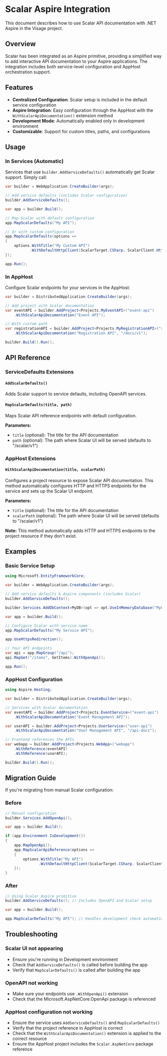 # Scalar Aspire Integration

This document describes how to use Scalar API documentation with .NET Aspire in the Visage project.

## Overview

Scalar has been integrated as an Aspire primitive, providing a simplified way to add interactive API documentation to your Aspire applications. The integration includes both service-level configuration and AppHost orchestration support.

## Features

- **Centralized Configuration**: Scalar setup is included in the default service configuration
- **Aspire Integration**: Easy configuration through the AppHost with the `WithScalarApiDocumentation()` extension method
- **Development Mode**: Automatically enabled only in development environment
- **Customizable**: Support for custom titles, paths, and configurations

## Usage

### In Services (Automatic)

Services that use `builder.AddServiceDefaults()` automatically get Scalar support. Simply call:

```csharp
var builder = WebApplication.CreateBuilder(args);

// Add service defaults (includes Scalar configuration)
builder.AddServiceDefaults();

var app = builder.Build();

// Map Scalar with default configuration
app.MapScalarDefaults("My API");

// Or with custom configuration
app.MapScalarDefaults(options =>
{
    options.WithTitle("My Custom API")
           .WithDefaultHttpClient(ScalarTarget.CSharp, ScalarClient.HttpClient);
});

app.Run();
```

### In AppHost

Configure Scalar endpoints for your services in the AppHost:

```csharp
var builder = DistributedApplication.CreateBuilder(args);

// Add project with Scalar documentation
var eventAPI = builder.AddProject<Projects.MyEventAPI>("event-api")
    .WithScalarApiDocumentation("Event API");

// With custom path
var registrationAPI = builder.AddProject<Projects.MyRegistrationAPI>("registration-api")
    .WithScalarApiDocumentation("Registration API", "/docs/v1");

builder.Build().Run();
```

## API Reference

### ServiceDefaults Extensions

#### `AddScalarDefaults()`
Adds Scalar support to service defaults, including OpenAPI services.

#### `MapScalarDefaults(title, path)`
Maps Scalar API reference endpoints with default configuration.

**Parameters:**
- `title` (optional): The title for the API documentation
- `path` (optional): The path where Scalar UI will be served (defaults to "/scalar/v1")

### AppHost Extensions

#### `WithScalarApiDocumentation(title, scalarPath)`
Configures a project resource to expose Scalar API documentation. This method automatically configures HTTP and HTTPS endpoints for the service and sets up the Scalar UI endpoint.

**Parameters:**
- `title` (optional): The title for the API documentation
- `scalarPath` (optional): The path where Scalar UI will be served (defaults to "/scalar/v1")

**Note:** This method automatically adds HTTP and HTTPS endpoints to the project resource if they don't exist.

## Examples

### Basic Service Setup

```csharp
using Microsoft.EntityFrameworkCore;

var builder = WebApplication.CreateBuilder(args);

// Add service defaults & Aspire components (includes Scalar)
builder.AddServiceDefaults();

builder.Services.AddDbContext<MyDB>(opt => opt.UseInMemoryDatabase("MyList"));

var app = builder.Build();

// Configure Scalar with service name
app.MapScalarDefaults("My Service API");

app.UseHttpsRedirection();

// Your API endpoints
var api = app.MapGroup("/api");
api.MapGet("/items", GetItems).WithOpenApi();

app.Run();
```

### AppHost Configuration

```csharp
using Aspire.Hosting;

var builder = DistributedApplication.CreateBuilder(args);

// Services with Scalar documentation
var eventAPI = builder.AddProject<Projects.EventService>("event-api")
    .WithScalarApiDocumentation("Event Management API");

var userAPI = builder.AddProject<Projects.UserService>("user-api")
    .WithScalarApiDocumentation("User Management API", "/api-docs");

// Frontend references the APIs
var webapp = builder.AddProject<Projects.WebApp>("webapp")
    .WithReference(eventAPI)
    .WithReference(userAPI);

builder.Build().Run();
```

## Migration Guide

If you're migrating from manual Scalar configuration:

### Before
```csharp
// Manual configuration
builder.Services.AddOpenApi();

var app = builder.Build();

if (app.Environment.IsDevelopment())
{
    app.MapOpenApi();
    app.MapScalarApiReference(options =>
    {
        options.WithTitle("My API")
               .WithDefaultHttpClient(ScalarTarget.CSharp, ScalarClient.HttpClient);
    });
}
```

### After
```csharp
// Using Scalar Aspire primitive
builder.AddServiceDefaults(); // Includes OpenAPI and Scalar setup

var app = builder.Build();

app.MapScalarDefaults("My API"); // Handles development check automatically
```

## Troubleshooting

### Scalar UI not appearing
- Ensure you're running in Development environment
- Check that `AddServiceDefaults()` is called before building the app
- Verify that `MapScalarDefaults()` is called after building the app

### OpenAPI not working
- Make sure your endpoints use `.WithOpenApi()` extension
- Check that the Microsoft.AspNetCore.OpenApi package is referenced

### AppHost configuration not working
- Ensure the service uses `AddServiceDefaults()` and `MapScalarDefaults()`
- Verify that the project reference in AppHost is correct
- Check that the `WithScalarApiDocumentation()` extension is applied to the correct resource
- Ensure the AppHost project includes the `Scalar.AspNetCore` package reference